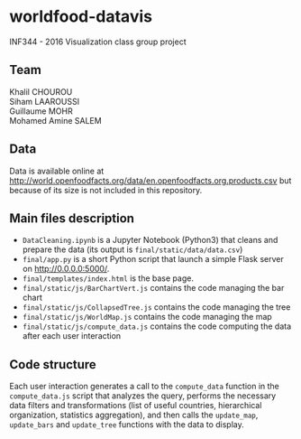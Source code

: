 # worldfood-datavis
INF344 - 2016
Visualization class group project

## Team 
Khalil CHOUROU  
Siham LAAROUSSI  
Guillaume MOHR  
Mohamed Amine SALEM  

## Data
Data is available online at http://world.openfoodfacts.org/data/en.openfoodfacts.org.products.csv but because of its size 
is not included in this repository.

## Main files description
- `DataCleaning.ipynb` is a Jupyter Notebook (Python3) that cleans and prepare the data (its output is `final/static/data/data.csv`)
- `final/app.py` is a short Python script that launch a simple Flask server on http://0.0.0.0:5000/.
- `final/templates/index.html` is the base page.
- `final/static/js/BarChartVert.js` contains the code managing the bar chart
- `final/static/js/CollapsedTree.js` contains the code managing the tree
- `final/static/js/WorldMap.js` contains the code managing the map
- `final/static/js/compute_data.js` contains the code computing the data after each user interaction

## Code structure
Each user interaction generates a call to the `compute_data` function in the `compute_data.js` script that analyzes the query,
performs the necessary data filters and transformations (list of useful countries, hierarchical organization, statistics aggregation),
and then calls the `update_map`, `update_bars` and `update_tree` functions with the data to display.
